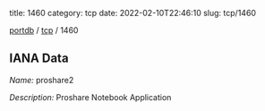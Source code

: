 title: 1460
category: tcp
date: 2022-02-10T22:46:10
slug: tcp/1460

[portdb](/) / [tcp](/category/tcp.html) / 1460


## IANA Data

_Name:_ proshare2

_Description:_ Proshare Notebook Application


